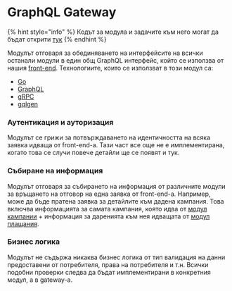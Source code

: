 # GraphQL Gateway

{% hint style="info" %}
Кодът за модула и задачите към него могат да бъдат открити [тук](https://github.com/podkrepi-bg/graphql-gateway)
{% endhint %}

Модулът отговаря за обединяването на интерфейсите на всички останали модули в един общ GraphQL интерфейс, който се използва от нашия [front-end](frontend.md). Технологиите, които се използват в този модул са:

* [Go](https://golang.org/)
* [GraphQL](https://graphql.org/)
* [gRPC](https://grpc.io/)
* [gqlgen](https://gqlgen.com/)

### Аутентикация и ауторизация

Модулът се грижи за потвърждаването на идентичността на всяка заявка идваща от front-end-a. Тази част все още не е имплементирана, когато това се случи повече детайли ще се появят и тук.

### Събиране на информация

Модулът отговаря за събирането на информация от различните модули за връщането на отговор на една заявка от front-end-a. Например, може да бъде пратена заявка за детайлите към дадена кампания. Това включва информацията за самата кампания, която идва от [модул кампании](module-campaigns.md) + информация за даренията към нея идващата от [модул плащания](module-payments.md).

### Бизнес логика

Модулът не съдържа никаква бизнес логика от тип валидация на данни предоставени от потребителя, права на потребителя и т.н. Всички подобни проверки следва да бъдат имплементирани в конкретния модул, а в gateway-a.



